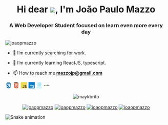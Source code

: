 <h1 align="center">Hi dear <img src="https://raw.githubusercontent.com/kaueMarques/kaueMarques/master/hi.gif" width="30px">, I'm João Paulo Mazzo</h1>
<h3 align="center">A Web Developer Student focused on learn even more every day</h3>
<p align="left"> <img src="https://komarev.com/ghpvc/?username=joaopmazzo" alt="joaopmazzo" /> </p>

- 🔭 I’m currently searching for work.

- 🌱 I’m currently learning ReactJS, typescript.

- 📫 How to reach me **mazzojp@gmail.com**

<p align="left">
<img src="https://raw.githubusercontent.com/devicons/devicon/master/icons/css3/css3-plain-wordmark.svg" alt="css3"  width="20" height="20"/>
<img src="https://raw.githubusercontent.com/devicons/devicon/master/icons/html5/html5-original-wordmark.svg" alt="html5"  width="20" height="20"/>
<img src="https://raw.githubusercontent.com/devicons/devicon/master/icons/javascript/javascript-original.svg" alt="javascript" width="20" height="20"/>
<img src="https://raw.githubusercontent.com/devicons/devicon/master/icons/typescript/typescript-original.svg" alt="typescript" width="20" height="20"/>
<img src="https://raw.githubusercontent.com/devicons/devicon/master/icons/react/react-original-wordmark.svg" alt="react" width="20" height="20"/>
<img src="https://raw.githubusercontent.com/devicons/devicon/master/icons/nodejs/nodejs-original-wordmark.svg" alt="nodejs" width="20" height="20"/></p><p align="center">
<img src="https://github-readme-stats.vercel.app/api?username=joaopmazzo&show_icons=true" alt="maykbrito"/> 
</p>

<p align="center">
<a href="https://twitter.com/zemazzo" target="blank"><img align="center" src="https://cdn.jsdelivr.net/npm/simple-icons@3.0.1/icons/twitter.svg" alt="joaopmazzo" height="20" width="20" /></a>
<a href="https://linkedin.com/in/joão-paulo-mazzo-2ab6b21b7" target="blank"><img align="center" src="https://cdn.jsdelivr.net/npm/simple-icons@3.0.1/icons/linkedin.svg" alt="joaopmazzo" height="20" width="20" /></a>
<a href="https://fb.com/joaopaulo.mazzo" target="blank"><img align="center" src="https://cdn.jsdelivr.net/npm/simple-icons@3.0.1/icons/facebook.svg" alt="joaopmazzo" height="20" width="20" /></a>
<a href="https://instagram.com/jp.mazzo" target="blank"><img align="center" src="https://cdn.jsdelivr.net/npm/simple-icons@3.0.1/icons/instagram.svg" alt="joaopmazzo" height="20" width="20" /></a>
</p>

![Snake animation](https://github.com/franciane-lark/franciane-lark/blob/output/github-contribution-grid-snake.svg)
